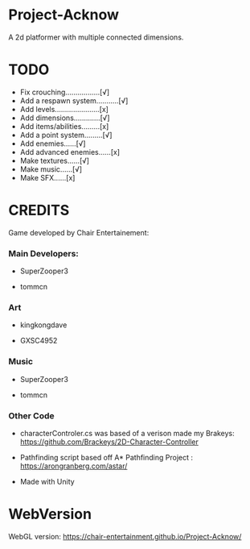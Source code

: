 # Project-Acknow

A 2d platformer with multiple connected dimensions.

# TODO
- Fix crouching.................[√]
- Add a respawn system...….....[√]
- Add levels......................[x]
- Add dimensions.............[√]
- Add items/abilities.........[x]
- Add a point system.........[√]
- Add enemies......[√]
- Add advanced enemies......[x]
- Make textures......[√]
- Make music......[√]
- Make SFX......[x]

# CREDITS

Game developed by Chair Entertainement:

### Main Developers: 

 - SuperZooper3

 - tommcn

### Art

 - kingkongdave

 - GXSC4952

### Music

 - SuperZooper3

 - tommcn

### Other Code

 - characterControler.cs was based of a verison made my Brakeys: https://github.com/Brackeys/2D-Character-Controller

 - Pathfinding script based off A* Pathfinding Project : https://arongranberg.com/astar/

 - Made  with Unity

# WebVersion

WebGL version: https://chair-entertainment.github.io/Project-Acknow/
